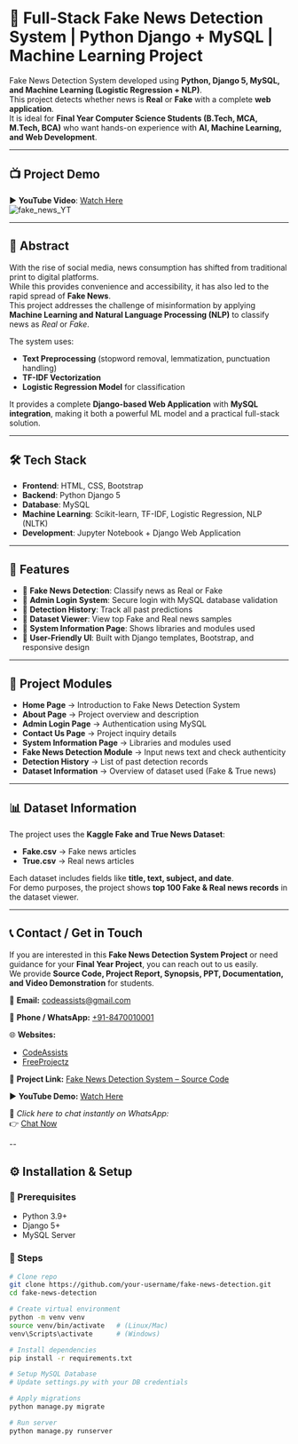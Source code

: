 # 📰 Full-Stack Fake News Detection System | Python Django + MySQL | Machine Learning Project

Fake News Detection System developed using **Python, Django 5, MySQL, and Machine Learning (Logistic Regression + NLP)**.  
This project detects whether news is **Real** or **Fake** with a complete **web application**.  
It is ideal for **Final Year Computer Science Students (B.Tech, MCA, M.Tech, BCA)** who want hands-on experience with **AI, Machine Learning, and Web Development**.

---

## 📺 Project Demo
▶️ **YouTube Video**: [Watch Here](https://www.youtube.com/watch?v=45eFdG_KFLg)  
![fake_news_YT](https://user-images.githubusercontent.com/28294942/233419123-cecece7b-4775-4481-abb0-f4ebae8a3d5c.png)

---

## 📖 Abstract
With the rise of social media, news consumption has shifted from traditional print to digital platforms.  
While this provides convenience and accessibility, it has also led to the rapid spread of **Fake News**.  
This project addresses the challenge of misinformation by applying **Machine Learning and Natural Language Processing (NLP)** to classify news as *Real* or *Fake*.  

The system uses:
- **Text Preprocessing** (stopword removal, lemmatization, punctuation handling)  
- **TF-IDF Vectorization**  
- **Logistic Regression Model** for classification  

It provides a complete **Django-based Web Application** with **MySQL integration**, making it both a powerful ML model and a practical full-stack solution.  

---

## 🛠️ Tech Stack

- **Frontend**: HTML, CSS, Bootstrap  
- **Backend**: Python Django 5  
- **Database**: MySQL  
- **Machine Learning**: Scikit-learn, TF-IDF, Logistic Regression, NLP (NLTK)  
- **Development**: Jupyter Notebook + Django Web Application  

---

## 🚀 Features

- 🔹 **Fake News Detection**: Classify news as Real or Fake  
- 🔹 **Admin Login System**: Secure login with MySQL database validation  
- 🔹 **Detection History**: Track all past predictions  
- 🔹 **Dataset Viewer**: View top Fake and Real news samples  
- 🔹 **System Information Page**: Shows libraries and modules used  
- 🔹 **User-Friendly UI**: Built with Django templates, Bootstrap, and responsive design  

---

## 📂 Project Modules

- **Home Page** → Introduction to Fake News Detection System  
- **About Page** → Project overview and description  
- **Admin Login Page** → Authentication using MySQL  
- **Contact Us Page** → Project inquiry details  
- **System Information Page** → Libraries and modules used  
- **Fake News Detection Module** → Input news text and check authenticity  
- **Detection History** → List of past detection records  
- **Dataset Information** → Overview of dataset used (Fake & True news)  

---

## 📊 Dataset Information
The project uses the **Kaggle Fake and True News Dataset**:
- **Fake.csv** → Fake news articles  
- **True.csv** → Real news articles  

Each dataset includes fields like **title, text, subject, and date**.  
For demo purposes, the project shows **top 100 Fake & Real news records** in the dataset viewer.  

---

## 📞 Contact / Get in Touch  

If you are interested in this **Fake News Detection System Project** or need guidance for your **Final Year Project**, you can reach out to us easily.  
We provide **Source Code, Project Report, Synopsis, PPT, Documentation, and Video Demonstration** for students.  

📩 **Email:** [codeassists@gmail.com](mailto:codeassists@gmail.com)  

📱 **Phone / WhatsApp:** [+91-8470010001](https://wa.me/918470010001?text=Hello%20Team%2C%20I%20got%20your%20contact%20from%20GitHub%20and%20want%20to%20know%20about%20a%20project)  

🌐 **Websites:**  
- [CodeAssists](http://codeassists.com/)  
- [FreeProjectz](https://www.freeprojectz.com/)  

📌 **Project Link:** [Fake News Detection System – Source Code](https://www.freeprojectz.com/machine-learning-projects-python-projects-major-project/fake-news-detection-system-project-source)  

▶️ **YouTube Demo:** [Watch Here](https://www.youtube.com/watch?v=45eFdG_KFLg)  

💬 *Click here to chat instantly on WhatsApp:*  
👉 [Chat Now](https://wa.me/918470010001?text=Hello%20Team%2C%20I%20got%20your%20contact%20from%20GitHub%20and%20want%20to%20know%20about%20a%20project)  

--
## ⚙️ Installation & Setup

### 🔹 Prerequisites
- Python 3.9+  
- Django 5+  
- MySQL Server  

### 🔹 Steps
```bash
# Clone repo
git clone https://github.com/your-username/fake-news-detection.git
cd fake-news-detection

# Create virtual environment
python -m venv venv
source venv/bin/activate   # (Linux/Mac)
venv\Scripts\activate      # (Windows)

# Install dependencies
pip install -r requirements.txt

# Setup MySQL Database
# Update settings.py with your DB credentials

# Apply migrations
python manage.py migrate

# Run server
python manage.py runserver
